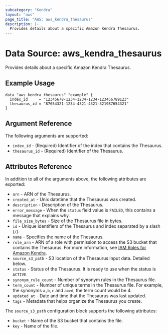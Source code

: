 ```yaml
---
subcategory: "Kendra"
layout: "aws"
page_title: "AWS: aws_kendra_thesaurus"
description: |-
  Provides details about a specific Amazon Kendra Thesaurus.
---
```


# Data Source: aws_kendra_thesaurus

Provides details about a specific Amazon Kendra Thesaurus.

## Example Usage

```hcl
data "aws_kendra_thesaurus" "example" {
  index_id     = "12345678-1234-1234-1234-123456789123"
  thesaurus_id = "87654321-1234-4321-4321-321987654321"
}
```

## Argument Reference

The following arguments are supported:

* `index_id` - (Required) Identifier of the index that contains the Thesaurus.
* `thesaurus_id` - (Required) Identifier of the Thesaurus.

## Attributes Reference

In addition to all of the arguments above, the following attributes are exported:

* `arn` - ARN of the Thesaurus.
* `created_at` - Unix datetime that the Thesaurus was created.
* `description` - Description of the Thesaurus.
* `error_message` - When the `status` field value is `FAILED`, this contains a message that explains why.
* `file_size_bytes` - Size of the Thesaurus file in bytes.
* `id` - Unique identifiers of the Thesaurus and index separated by a slash (`/`).
* `name` - Specifies the name of the Thesaurus.
* `role_arn` - ARN of a role with permission to access the S3 bucket that contains the Thesaurus. For more information, see [IAM Roles for Amazon Kendra](https://docs.aws.amazon.com/kendra/latest/dg/iam-roles.html).
* `source_s3_path` - S3 location of the Thesaurus input data. Detailed below.
* `status` - Status of the Thesaurus. It is ready to use when the status is `ACTIVE`.
* `synonym_rule_count` - Number of synonym rules in the Thesaurus file.
* `term_count` - Number of unique terms in the Thesaurus file. For example, the synonyms `a,b,c` and `a=>d`, the term count would be 4.
* `updated_at` - Date and time that the Thesaurus was last updated.
* `tags` - Metadata that helps organize the Thesaurus you create.

The `source_s3_path` configuration block supports the following attributes:

* `bucket` - Name of the S3 bucket that contains the file.
* `key` - Name of the file.
